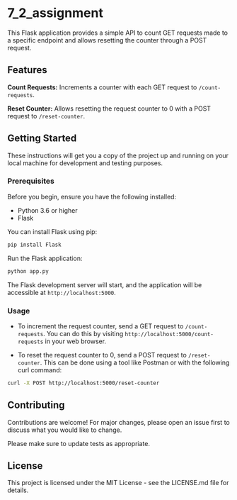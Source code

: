 # 7_2_assignment
This Flask application provides a simple API to count GET requests made to a specific endpoint and allows resetting the counter through a POST request.

## Features
**Count Requests:** Increments a counter with each GET request to `/count-requests`.

**Reset Counter:** Allows resetting the request counter to 0 with a POST request to `/reset-counter`.
## Getting Started
These instructions will get you a copy of the project up and running on your local machine for development and testing purposes.

### Prerequisites
Before you begin, ensure you have the following installed:

- Python 3.6 or higher
- Flask

You can install Flask using pip:
```bash
pip install Flask
```

Run the Flask application:
```bash
python app.py
```

The Flask development server will start, and the application will be accessible at `http://localhost:5000`.

### Usage
- To increment the request counter, send a GET request to `/count-requests`. You can do this by visiting `http://localhost:5000/count-requests` in your web browser.

- To reset the request counter to 0, send a POST request to `/reset-counter`. This can be done using a tool like Postman or with the following curl command:

```bash
curl -X POST http://localhost:5000/reset-counter
```
## Contributing
Contributions are welcome! For major changes, please open an issue first to discuss what you would like to change.

Please make sure to update tests as appropriate.

## License
This project is licensed under the MIT License - see the LICENSE.md file for details.
